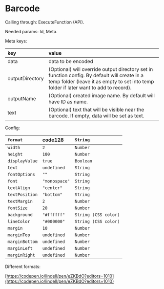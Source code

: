 # Barcode

Calling through: ExecuteFunction \(API\).

Needed params: Id, Meta.

Meta keys:

| key | value |
| :--- | :--- |
| data | data to be encoded |
| outputDirectory | \(Optional\) will override output directory set in function config. By default will create in a temp folder \(leave it as empty to set into temp folder if later want to add to record\). |
| outputName | \(Optional\) created image name. By default will have ID as name. |
| text | \(Optional\) text that will be visible near the barcode. If empty, data will be set as text. |

Config:

| `format` | code128 | `String` |
| :--- | :--- | :--- |
| `width` | `2` | `Number` |
| `height` | `100` | `Number` |
| `displayValue` | `true` | `Boolean` |
| `text` | `undefined` | `String` |
| `fontOptions` | `""` | `String` |
| `font` | `"monospace"` | `String` |
| `textAlign` | `"center"` | `String` |
| `textPosition` | `"bottom"` | `String` |
| `textMargin` | `2` | `Number` |
| `fontSize` | `20` | `Number` |
| `background` | `"#ffffff"` | `String (CSS color)` |
| `lineColor` | `"#000000"` | `String (CSS color)` |
| `margin` | `10` | `Number` |
| `marginTop` | `undefined` | `Number` |
| `marginBottom` | `undefined` | `Number` |
| `marginLeft` | `undefined` | `Number` |
| `marginRight` | `undefined` | `Number` |

Different formats:

[https://codepen.io/lindell/pen/eZKBdO?editors=1010](https://codepen.io/lindell/pen/eZKBdO?editors=1010)

